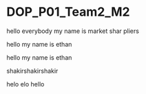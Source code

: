 # DOP\_P01\_Team2\_M2

hello everybody my name is market shar pliers





hello my name is ethan

hello my name is ethan



shakirshakirshakir



helo elo hello

